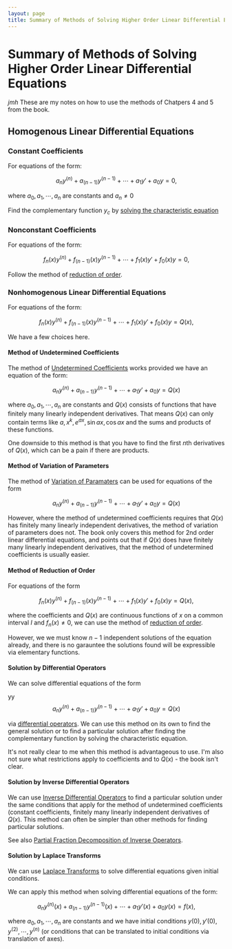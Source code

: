 ```yaml
---
layout: page
title: Summary of Methods of Solving Higher Order Linear Differential Equations
---
```


# Summary of Methods of Solving Higher Order Linear Differential Equations

*jmh* These are my notes on how to use the methods of Chatpers 4 and 5 from the book.

## Homogenous Linear Differential Equations

### Constant Coefficients

For equations of the form:

$$ a_ny^{(n)} + a_{(n-1)}y^{(n-1)} + \cdots + a_1y' + a_0y = 0, $$

where $a_0,a_1,\cdots,a_n$ are constants and $a_n \neq 0$

Find the complementary function $y_c$ by [solving the characteristic equation](../chapter%2004%20-%20linear%20differential%20equations%20of%20order%20greater%20than%20one/lesson%2020%20-%20solution%20of%20the%20homogeneous%20linear%20differential%20equation%20of%20order%20n%20with%20constant%20coefficients.html)

### Nonconstant Coefficients

For equations of the form:

$$ f_n(x)y^{(n)} + f_{(n-1)}(x)y^{(n-1)} + \cdots + f_1(x)y' + f_0(x)y = 0, $$

Follow the method of [reduction of order](../chapter%2004%20-%20linear%20differential%20equations%20of%20order%20greater%20than%20one/lesson%2023%20-%20solution%20of%20the%20linear%20differential%20equation%20with%20nonconstant%20coefficients%20-%20reduction%20of%20order%20method.html).

### Nonhomogenous Linear Differential Equations

For equations of the form:

$$ f_n(x)y^{(n)} + f_{(n-1)}(x)y^{(n-1)} + \cdots + f_1(x)y' + f_0(x)y = Q(x), $$

We have a few choices here.

#### Method of Undetermined Coefficients

The method of [Undetermined Coefficients](../chapter%2004%20-%20linear%20differential%20equations%20of%20order%20greater%20than%20one/lesson%2021%20-%20solution%20of%20the%20nonhomogeneous%20linear%20differential%20equation%20of%20order%20n%20with%20constant%20coefficients.html) works provided we have an equation of the form:

$$ a_ny^{(n)} + a_{(n-1)}y^{(n-1)} + \cdots + a_1y' + a_0y = Q(x) $$

where $a_0, a_1, \cdots, a_n$ are constants and $Q(x)$ consists of functions that have finitely many linearly independent derivatives. That means $Q(x)$ can only contain terms like $a, x^k, e^{ax}, \sin{ax}, \cos{ax}$ and the sums and products of these functions.

One downside to this method is that you have to find the first $n$th derivatives of $Q(x)$, which can be a pain if there are products.

#### Method of Variation of Parameters

The method of [Variation of Paramaters](../chapter%2004%20-%20linear%20differential%20equations%20of%20order%20greater%20than%20one/lesson%2022%20-%20solution%20of%20the%20nonhomogeneous%20linear%20differential%20equation%20by%20the%20method%20of%20variation%20of%20parameters.html) can be used for equations of the form

$$ a_ny^{(n)} + a_{(n-1)}y^{(n-1)} + \cdots + a_1y' + a_0y = Q(x) $$

However, where the method of undetermined coefficients requires that $Q(x)$ has finitely many linearly independent derivatives, the method of variation of parameters does not. The book only covers this method for 2nd order linear differential equations, and points out that if $Q(x)$ does have finitely many linearly independent derivatives, that the method of undetermined coefficients is usually easier.

#### Method of Reduction of Order

For equations of the form

$$ f_n(x)y^{(n)} + f_{(n-1)}(x)y^{(n-1)} + \cdots + f_1(x)y' + f_0(x)y = Q(x), $$

where the coefficients and $Q(x)$ are continuous functions of $x$ on a common interval $I$ and $f_n(x) \neq 0$, we can use the method of [reduction of order](../chapter%2004%20-%20linear%20differential%20equations%20of%20order%20greater%20than%20one/lesson%2023%20-%20solution%20of%20the%20linear%20differential%20equation%20with%20nonconstant%20coefficients%20-%20reduction%20of%20order%20method.html).

However, we we must know $n - 1$ independent solutions of the equation already, and there is no garauntee the solutions found will be expressible via elementary functions.

#### Solution by Differential Operators

We can solve differential equations of the form

yy$$ a_ny^{(n)} + a_{(n-1)}y^{(n-1)} + \cdots + a_1y' + a_0y = Q(x) $$

via [differential operators](../chapter%2005%20-%20operators%20and%20laplace%20transforms/lesson%2024%20-%20differential%20and%20polynomial%20operators.html). We can use this method on its own to find the general solution or to find a particular solution after finding the complementary function by solving the characteristic equation.

It's not really clear to me when this method is advantageous to use. I'm also not sure what restrictions apply to coefficients and to $Q(x)$ - the book isn't clear.

#### Solution by Inverse Differential Operators

We can use [Inverse Differential Operators](../chapter%2005%20-%20operators%20and%20laplace%20transforms/lesson%2025%20-%20inverse%20operators.html) to find a particular solution under the same conditions that apply for the method of undetermined coefficients (constant coefficients, finitely many linearly independent derivatives of $Q(x)$. This method can often be simpler than other methods for finding particular solutions.

See also [Partial Fraction Decomposition of Inverse Operators](../chapter%2005%20-%20operators%20and%20laplace%20transforms/lesson%2026%20-%20solution%20of%20a%20linear%20differential%20equation%20by%20means%20of%20the%20partial%20fraction%20expansion%20of%20inverse%20operators.html).

#### Solution by Laplace Transforms

We can use [Laplace Transforms](../chapter%2005%20-%20operators%20and%20laplace%20transforms/lesson%2027%20-%20the%20laplace%20transform%20and%20gamma%20function.html) to solve differential equations given initial conditions.

We can apply this method when solving differential equations of the form:

$$ a_ny^{(n)}(x) + a_{(n-1)}y^{(n-1)}(x) + \cdots + a_1y'(x) + a_0y(x) = f(x), $$

where $a_0, a_1, \cdots, a_n$ are constants and we have initial conditions $y(0), y'(0), y^{(2)}, \cdots, y^{(n)}$  (or conditions that can be translated to initial conditions via translation of axes).
